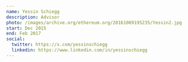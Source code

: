 ```yaml
---
name: Yessin Schiegg
description: Advisor
photo: /images/archive.org/ethereum.org/20161009195235/Yessin2.jpg
start: Dec 2015
end: Feb 2017
social:
  twitter: https://x.com/yessinschiegg
  linkedin: https://www.linkedin.com/in/yessinschiegg
---
```


